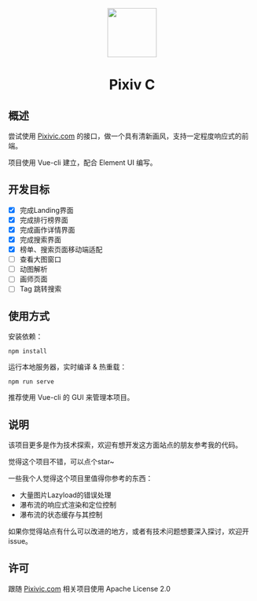 <div align="center"><img width="100" src="https://img.backrunner.top/pixiv-c/logo.png"></div>
<h1 align="center">Pixiv C</h1>

## 概述

尝试使用 [Pixivic.com](https://pixivic.com) 的接口，做一个具有清新画风，支持一定程度响应式的前端。

项目使用 Vue-cli 建立，配合 Element UI 编写。

## 开发目标

- [x] 完成Landing界面
- [x] 完成排行榜界面
- [x] 完成画作详情界面
- [x] 完成搜索界面
- [x] 榜单、搜索页面移动端适配
- [ ] 查看大图窗口
- [ ] 动图解析
- [ ] 画师页面
- [ ] Tag 跳转搜索

## 使用方式

安装依赖：
```
npm install
```

运行本地服务器，实时编译 & 热重载：
```
npm run serve
```

推荐使用 Vue-cli 的 GUI 来管理本项目。

## 说明

该项目更多是作为技术探索，欢迎有想开发这方面站点的朋友参考我的代码。

觉得这个项目不错，可以点个star~

一些我个人觉得这个项目里值得你参考的东西：

- 大量图片Lazyload的错误处理
- 瀑布流的响应式渲染和定位控制
- 瀑布流的状态缓存与其控制

如果你觉得站点有什么可以改进的地方，或者有技术问题想要深入探讨，欢迎开issue。

## 许可

跟随 [Pixivic.com](https://pixivic.com) 相关项目使用 Apache License 2.0